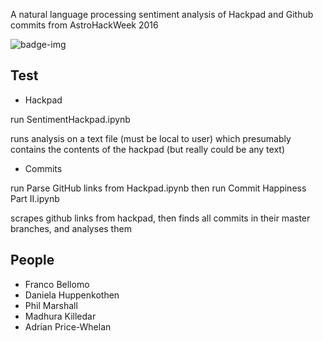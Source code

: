 A natural language processing sentiment analysis of Hackpad and Github commits from AstroHackWeek 2016

![badge-img](https://img.shields.io/badge/Made%20at-%23AstroHackWeek-8063d5.svg?style=flat)

## Test 
* Hackpad

run SentimentHackpad.ipynb 

runs analysis on a text file (must be local to user) which presumably contains the contents of the hackpad (but really could be any text)

* Commits

run Parse GitHub links from Hackpad.ipynb
then
run Commit Happiness Part II.ipynb

scrapes github links from hackpad, then finds all commits in their master branches, and analyses them


## People
* Franco Bellomo
* Daniela Huppenkothen
* Phil Marshall
* Madhura Killedar
* Adrian Price-Whelan